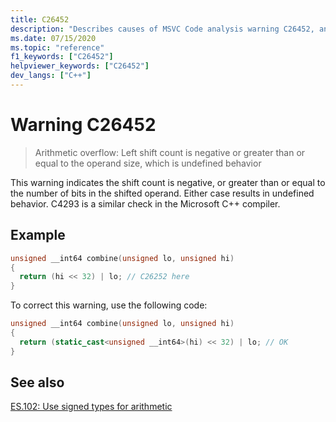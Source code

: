 ```yaml
---
title: C26452
description: "Describes causes of MSVC Code analysis warning C26452, and how to fix the issue."
ms.date: 07/15/2020
ms.topic: "reference"
f1_keywords: ["C26452"]
helpviewer_keywords: ["C26452"]
dev_langs: ["C++"]
---
```

# Warning C26452

> Arithmetic overflow: Left shift count is negative or greater than or equal to the operand size, which is undefined behavior

This warning indicates the shift count is negative, or greater than or equal to the number of bits in the shifted operand. Either case results in undefined behavior.
C4293 is a similar check in the Microsoft C++ compiler.

## Example

```cpp
unsigned __int64 combine(unsigned lo, unsigned hi)
{
  return (hi << 32) | lo; // C26252 here
}
```

To correct this warning, use the following code:

```cpp
unsigned __int64 combine(unsigned lo, unsigned hi)
{
  return (static_cast<unsigned __int64>(hi) << 32) | lo; // OK
}
```

## See also

[ES.102: Use signed types for arithmetic](https://github.com/isocpp/CppCoreGuidelines/blob/master/CppCoreGuidelines.md#Res-unsigned)
